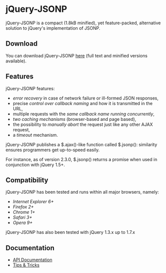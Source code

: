 # jQuery-JSONP

jQuery-JSONP is a compact (1.8kB minified), yet feature-packed, alternative solution to jQuery's implementation of JSONP.

## Download

You can download jQuery-JSONP [here](/jaubourg/jquery-jsonp/downloads) (full text and minified versions available).

## Features

jQuery-JSONP features:
* *error recovery* in case of network failure or ill-formed JSON responses,
* precise *control over callback naming* and how it is transmitted in the URL,
* multiple requests with the *same callback name running concurrently*,
* *two caching mechanisms* (browser-based and page based),
* the possibility to *manually abort* the request just like any other AJAX request,
* a *timeout* mechanism.

jQuery-JSONP publishes a $.ajax()-like function called $.jsonp(): similarity ensures programmers get up-to-speed easily.

For instance, as of version 2.3.0, $.jsonp() returns a promise when used in conjunction with jQuery 1.5+.

## Compatibility

jQuery-JSONP has been tested and runs within all major browsers, namely:
* *Internet Explorer 6+*
* *Firefox 2+*
* *Chrome 1+*
* *Safari 3+*
* *Opera 9+*

jQuery-JSONP has also been tested with jQuery 1.3.x up to 1.7.x

## Documentation

* [API Documentation](/jaubourg/jquery-jsonp/blob/master/doc/API.md)
* [Tips & Tricks](/jaubourg/jquery-jsonp/blob/master/doc/TipsAndTricks.md)
